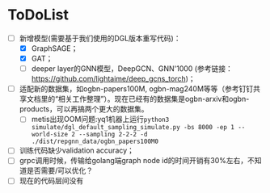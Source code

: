 # ToDoList

- [ ] 新增模型(需要基于我们使用的DGL版本重写代码)：
    - [x] GraphSAGE；
    - [x] GAT；
    - [ ] deeper layer的GNN模型，DeepGCN、GNN'1000 (参考链接：https://github.com/lightaime/deep_gcns_torch)；
- [ ] 适配新的数据集，如ogbn-papers100M, ogbn-mag240M等等（参考钉钉共享文档里的“相关工作整理”）。现在已经有的数据集是ogbn-arxiv和ogbn-products，可以再搞两个更大的数据集。
    - [ ] metis出现OOM问题:yq1机器上运行`python3 simulate/dgl_default_sampling_simulate.py -bs 8000 -ep 1 --world-size 2 --sampling 2-2-2 -d ./dist/repgnn_data/ogbn_papers100M0`
- [ ] 训练代码缺少validation accuracy；
- [ ] grpc调用时候，传输给golang端graph node id的时间开销有30%左右，不知道是否需要/可以优化？
- [ ] 现在的代码层间没有
